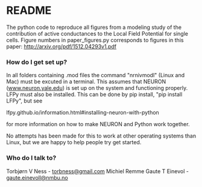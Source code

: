 # README #

The python code to reproduce all figures from a modeling study of the contribution
of active conductances to the Local Field Potential for single cells.
Figure numbers in paper_figures.py corresponds to figures in this paper:
http://arxiv.org/pdf/1512.04293v1.pdf

### How do I get set up? ###
In all folders containing .mod files the command "nrnivmodl" (Linux and Mac) must be excuted in a terminal. This assumes
that NEURON (www.neuron.yale.edu) is set up on the system and functioning properly. LFPy must also be installed.
This can be done by pip install, "pip install LFPy", but see

lfpy.github.io/information.html#installing-neuron-with-python

for more information on how to make NEURON and Python work together.

No attempts has been made for this to work at other operating systems than Linux, but we are happy to help people try
get started.

### Who do I talk to? ###

Torbjørn V Ness - torbness@gmail.com
Michiel Remme
Gaute T Einevol - gaute.einevoll@nmbu.no
